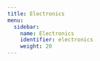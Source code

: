```yaml
---
title: Electronics
menu:
  sidebar:
    name: Electronics
    identifier: electronics
    weight: 20
---
```

